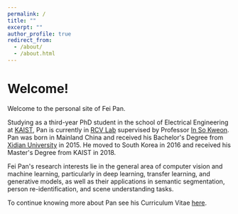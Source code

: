 ```yaml
---
permalink: /
title: ""
excerpt: ""
author_profile: true
redirect_from: 
  - /about/
  - /about.html
---
```


# Welcome!

Welcome to the personal site of Fei Pan. 

Studying as a third-year PhD student in the school of Electrical Engineering at [KAIST](https://www.kaist.ac.kr/en/), Pan is currently in [RCV Lab](http://rcv.kaist.ac.kr/) supervised by Professor [In So Kweon](https://ee.kaist.ac.kr/en/node/12135?language=en). Pan was born in Mainland China and received his Bachelor's Degree from [Xidian University](https://en.xidian.edu.cn/) in 2015. He moved to South Korea in 2016 and received his Master's Degree from KAIST in 2018.


Fei Pan's research interests lie in the general area of computer vision and machine learning, particularly in deep learning, transfer learning, and generative models, as well as their applications in semantic segmentation, person re-identification, and scene understanding tasks.

To continue knowing more about Pan see his Curriculum Vitae [here](https://feipan664.github.io/files/fei_pan_cv.pdf).